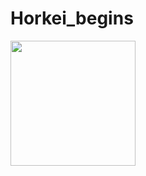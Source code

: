 # Horkei_begins



<image src="https://github.com/JesperBoman/Horkei_begins/blob/main/GH_bg.png" width="200">
